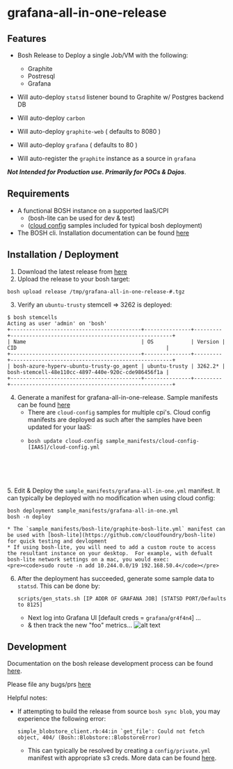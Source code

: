 # grafana-all-in-one-release

## Features

- Bosh Release to Deploy a single Job/VM with the following:


	* Graphite
	* Postresql
	* Grafana


- Will auto-deploy `statsd` listener bound to Graphite w/ Postgres backend DB
- Will auto-deploy `carbon`
- Will auto-deploy `graphite-web` ( defaults to 8080 )
- Will auto-deploy `grafana` ( defaults to 80 )
- Will auto-register the `graphite` instance as a source in `grafana`

**_Not Intended for Production use.  Primarily for POCs & Dojos_**.

## Requirements

- A functional BOSH instance on a supported IaaS/CPI 
	* (bosh-lite can be used for dev & test)
	* ([cloud config](https://bosh.io/docs/cloud-config.html) samples included for typical bosh deployment)
- The BOSH cli.  Installation documentation can be found [here](https://bosh.io/docs/bosh-cli.html)

## Installation / Deployment

1. Download the latest release from [here](https://github.com/pivotalservices/grafana-all-in-one-release/releases/latest)
2. Upload the release to your bosh target:
<pre><code>bosh upload release /tmp/grafana-all-in-one-release-#.tgz</code></pre>
3. Verify an `ubuntu-trusty` stemcell => 3262 is deployed:
<pre><code>$ bosh stemcells
Acting as user 'admin' on 'bosh'
+------------------------------------------+---------------+---------+----------------------------------------------------+
| Name                                     | OS            | Version | CID                                                |
+------------------------------------------+---------------+---------+----------------------------------------------------+
| bosh-azure-hyperv-ubuntu-trusty-go_agent | ubuntu-trusty | 3262.2* | bosh-stemcell-48e110cc-4897-440e-920c-cde986456f1a |
+------------------------------------------+---------------+---------+----------------------------------------------------+
</code></pre>
4. Generate a manifest for grafana-all-in-one-release.  Sample manifests can be found [here](https://github.com/pivotalservices/grafana-all-in-one-release/tree/master/sample_manifests)
	* There are `cloud-config` samples for multiple cpi's.   Cloud config manifests are deployed as such after the samples have been updated for your IaaS:
	*  <pre><code>bosh update cloud-config sample_manifests/cloud-config-[IAAS]/cloud-config.yml
</code></pre>
5. Edit & Deploy the `sample_manifests/grafana-all-in-one.yml` manifest.  It can typically be deployed with no modification when using cloud config:
<pre><code>bosh deployment sample_manifests/grafana-all-in-one.yml
bosh -n deploy</code></pre>
	* The `sample_manifests/bosh-lite/graphite-bosh-lite.yml` manifest can be used with [bosh-lite](https://github.com/cloudfoundry/bosh-lite) for quick testing and devlopment
	* If using bosh-lite, you will need to add a custom route to access the resultant instance on your desktop.  For example, with defualt bosh-lite network settings on a mac, you would exec:
	<pre><code>sudo route -n add 10.244.0.0/19 192.168.50.4</code></pre>
6. After the deployment has succeeded, generate some sample data to `statsd`.  This can be done by:
	<pre><code>scripts/gen_stats.sh [IP ADDR OF GRAFANA JOB] [STATSD PORT/Defaults to 8125]</code></pre>
	* Next log into Grafana UI [default creds = `grafana`/`gr4f4n4`] ...
	* & then track the new "foo" metrics...
	![alt text](https://s3.amazonaws.com/bosh-grafana-all-in-one-release/images/simple-grafana.png "Some Foobity Goodness!")

## Development

Documentation on the bosh release development process can be found [here](https://bosh.io/docs/create-release.html).

Please file any bugs/prs [here](https://github.com/pivotalservices/grafana-all-in-one-release/issues)

Helpful notes:

- If attempting to build the release from source `bosh sync blob`, you may experience the following error: <pre><code>simple_blobstore_client.rb:44:in `get_file': Could not fetch object, 404/ (Bosh::Blobstore::BlobstoreError)</code></pre>
	* This can typically be resolved by creating a `config/private.yml` manifest with appropriate s3 creds.  More data can be found [here](https://bosh.io/docs/s3-release-blobstore.html).

